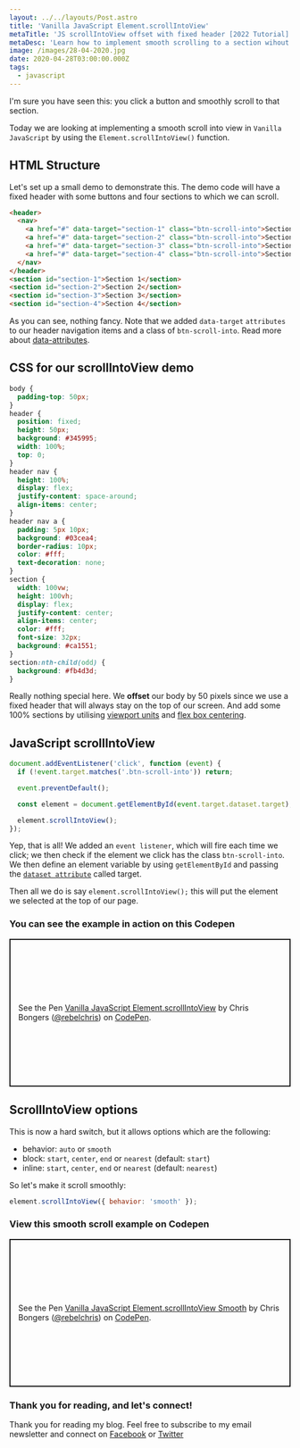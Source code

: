 ```yaml
---
layout: ../../layouts/Post.astro
title: 'Vanilla JavaScript Element.scrollIntoView'
metaTitle: 'JS scrollIntoView offset with fixed header [2022 Tutorial]'
metaDesc: 'Learn how to implement smooth scrolling to a section wihout it being hidden under a fixed header. See the Codepen example code.'
image: /images/28-04-2020.jpg
date: 2020-04-28T03:00:00.000Z
tags:
  - javascript
---
```


I'm sure you have seen this: you click a button and smoothly scroll to that section.

Today we are looking at implementing a smooth scroll into view in `Vanilla JavaScript` by using the `Element.scrollIntoView()` function.

## HTML Structure

Let's set up a small demo to demonstrate this. The demo code will have a fixed header with some buttons and four sections to which we can scroll.

```html
<header>
  <nav>
    <a href="#" data-target="section-1" class="btn-scroll-into">Section 1</a>
    <a href="#" data-target="section-2" class="btn-scroll-into">Section 2</a>
    <a href="#" data-target="section-3" class="btn-scroll-into">Section 3</a>
    <a href="#" data-target="section-4" class="btn-scroll-into">Section 4</a>
  </nav>
</header>
<section id="section-1">Section 1</section>
<section id="section-2">Section 2</section>
<section id="section-3">Section 3</section>
<section id="section-4">Section 4</section>
```

As you can see, nothing fancy. Note that we added `data-target` `attributes` to our header navigation items and a class of `btn-scroll-into`.
Read more about [data-attributes](https://daily-dev-tips.com/posts/vanilla-javascript-data-attributes/).

## CSS for our scrollIntoView demo

```css
body {
  padding-top: 50px;
}
header {
  position: fixed;
  height: 50px;
  background: #345995;
  width: 100%;
  top: 0;
}
header nav {
  height: 100%;
  display: flex;
  justify-content: space-around;
  align-items: center;
}
header nav a {
  padding: 5px 10px;
  background: #03cea4;
  border-radius: 10px;
  color: #fff;
  text-decoration: none;
}
section {
  width: 100vw;
  height: 100vh;
  display: flex;
  justify-content: center;
  align-items: center;
  color: #fff;
  font-size: 32px;
  background: #ca1551;
}
section:nth-child(odd) {
  background: #fb4d3d;
}
```

Really nothing special here. We **offset** our body by 50 pixels since we use a fixed header that will always stay on the top of our screen.
And add some 100% sections by utilising [viewport units](https://daily-dev-tips.com/posts/how-to-work-with-css-viewport-units/) and [flex box centering](https://daily-dev-tips.com/posts/css-flexbox-most-easy-center-vertical-and-horizontal/).

## JavaScript scrollIntoView

```js
document.addEventListener('click', function (event) {
  if (!event.target.matches('.btn-scroll-into')) return;

  event.preventDefault();

  const element = document.getElementById(event.target.dataset.target);

  element.scrollIntoView();
});
```

Yep, that is all! We added an `event listener`, which will fire each time we click; we then check if the element we click has the class `btn-scroll-into`.
We then define an element variable by using `getElementById` and passing the [`dataset attribute`](https://daily-dev-tips.com/posts/vanilla-javascript-data-attributes/) called target.

Then all we do is say `element.scrollIntoView();` this will put the element we selected at the top of our page.

### You can see the example in action on this Codepen

<p class="codepen" data-height="265" data-theme-id="dark" data-default-tab="css,result" data-user="rebelchris" data-slug-hash="ExVWJxg" style="height: 265px; box-sizing: border-box; display: flex; align-items: center; justify-content: center; border: 2px solid; margin: 1em 0; padding: 1em;" data-pen-title="Vanilla JavaScript Element.scrollIntoView">
  <span>See the Pen <a href="https://codepen.io/rebelchris/pen/ExVWJxg">
  Vanilla JavaScript Element.scrollIntoView</a> by Chris Bongers (<a href="https://codepen.io/rebelchris">@rebelchris</a>)
  on <a href="https://codepen.io">CodePen</a>.</span>
</p>
<script async src="https://static.codepen.io/assets/embed/ei.js"></script>

## ScrollIntoView options

This is now a hard switch, but it allows options which are the following:

- behavior: `auto` or `smooth`
- block: `start`, `center`, `end` or `nearest` (default: `start`)
- inline: `start`, `center`, `end` or `nearest` (default: `nearest`)

So let's make it scroll smoothly:

```js
element.scrollIntoView({ behavior: 'smooth' });
```

### View this smooth scroll example on Codepen

<p class="codepen" data-height="265" data-theme-id="dark" data-default-tab="css,result" data-user="rebelchris" data-slug-hash="KKdWYzP" style="height: 265px; box-sizing: border-box; display: flex; align-items: center; justify-content: center; border: 2px solid; margin: 1em 0; padding: 1em;" data-pen-title="Vanilla JavaScript Element.scrollIntoView Smooth">
  <span>See the Pen <a href="https://codepen.io/rebelchris/pen/KKdWYzP">
  Vanilla JavaScript Element.scrollIntoView Smooth</a> by Chris Bongers (<a href="https://codepen.io/rebelchris">@rebelchris</a>)
  on <a href="https://codepen.io">CodePen</a>.</span>
</p>
<script async src="https://static.codepen.io/assets/embed/ei.js"></script>

### Thank you for reading, and let's connect!

Thank you for reading my blog. Feel free to subscribe to my email newsletter and connect on [Facebook](https://www.facebook.com/DailyDevTipsBlog) or [Twitter](https://twitter.com/DailyDevTips1)
